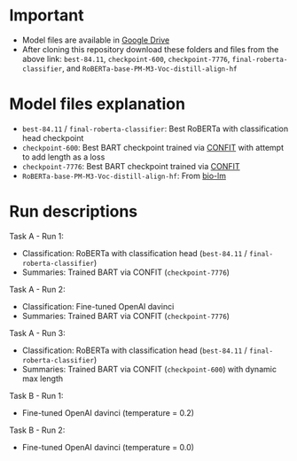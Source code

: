 # Important
- Model files are available in [Google Drive](https://drive.google.com/drive/folders/1MO82aRLUuCmZVT6joaKWxskQUJRGb9ip?usp=sharing)
- After cloning this repository download these folders and files from the above link: `best-84.11`, `checkpoint-600`, `checkpoint-7776`, `final-roberta-classifier`, and `RoBERTa-base-PM-M3-Voc-distill-align-hf`

# Model files explanation
- `best-84.11` / `final-roberta-classifier`: Best RoBERTa with classification head checkpoint
- `checkpoint-600`: Best BART checkpoint trained via [CONFIT](https://github.com/XiangruTang/CONFIT) with attempt to add length as a loss
- `checkpoint-7776`: Best BART checkpoint trained via [CONFIT](https://github.com/XiangruTang/CONFIT)
- `RoBERTa-base-PM-M3-Voc-distill-align-hf`: From [bio-lm](https://github.com/facebookresearch/bio-lm)

# Run descriptions

Task A - Run 1:
- Classification: RoBERTa with classification head (`best-84.11` / `final-roberta-classifier`)
- Summaries: Trained BART via CONFIT (`checkpoint-7776`)

Task A - Run 2:
- Classification: Fine-tuned OpenAI davinci
- Summaries: Trained BART via CONFIT (`checkpoint-7776`)

Task A - Run 3:
- Classification: RoBERTa with classification head (`best-84.11` / `final-roberta-classifier`)
- Summaries: Trained BART via CONFIT (`checkpoint-600`) with dynamic max length

Task B - Run 1:
- Fine-tuned OpenAI davinci (temperature = 0.2)

Task B - Run 2:
- Fine-tuned OpenAI davinci (temperature = 0.0)
